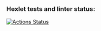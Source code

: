 ### Hexlet tests and linter status:
[![Actions Status](https://github.com/SaiWeb5/python-project-lvl2/workflows/hexlet-check/badge.svg)](https://github.com/SaiWeb5/python-project-lvl2/actions)